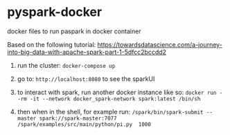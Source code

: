 # pyspark-docker
docker files to run paspark in docker container

Based on the following tutorial:
https://towardsdatascience.com/a-journey-into-big-data-with-apache-spark-part-1-5dfcc2bccdd2

1. run the cluster: `docker-compose up`

3. go to: `http://localhost:8080` to see the sparkUI

4. to interact with spark, run another docker instance like so: `docker run --rm -it --network docker_spark-network spark:latest /bin/sh`

5. then when in the shell, for example run: `/spark/bin/spark-submit --master spark://spark-master:7077 /spark/examples/src/main/python/pi.py  1000`
